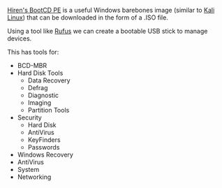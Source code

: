 [Hiren's BootCD PE](https://www.hirensbootcd.org/download/) is a useful Windows barebones image (similar to [Kali Linux](https://www.kali.org/get-kali/#kali-installer-images)) that can be downloaded in the form of a .ISO file.

Using a tool like [Rufus](https://rufus.ie/en/) we can create a bootable USB stick to manage devices.

This has tools for:
* BCD-MBR
* Hard Disk Tools
    * Data Recovery
    * Defrag
    * Diagnostic
    * Imaging
    * Partition Tools
* Security
    * Hard Disk
    * AntiVirus
    * KeyFinders
    * Passwords
* Windows Recovery
* AntiVirus
* System
* Networking
